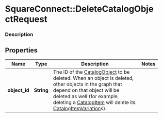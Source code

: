 # SquareConnect::DeleteCatalogObjectRequest

### Description



## Properties
Name | Type | Description | Notes
------------ | ------------- | ------------- | -------------
**object_id** | **String** | The ID of the [CatalogObject](#type-catalogobject) to be deleted. When an object is deleted, other objects in the graph that depend on that object will be deleted as well (for example, deleting a [CatalogItem](#type-catalogitem) will delete its [CatalogItemVariation](#type-catalogitemvariation)s). | 


